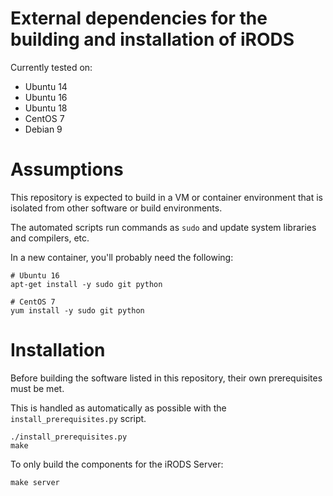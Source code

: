 # External dependencies for the building and installation of iRODS

Currently tested on:

- Ubuntu 14
- Ubuntu 16
- Ubuntu 18
- CentOS 7
- Debian 9

# Assumptions

This repository is expected to build in a VM or container environment that is isolated from other software or build environments.

The automated scripts run commands as `sudo` and update system libraries and compilers, etc.

In a new container, you'll probably need the following:

```
# Ubuntu 16
apt-get install -y sudo git python

# CentOS 7
yum install -y sudo git python
```

# Installation

Before building the software listed in this repository, their own prerequisites must be met.

This is handled as automatically as possible with the `install_prerequisites.py` script.

```
./install_prerequisites.py
make
```

To only build the components for the iRODS Server:
```
make server
```
